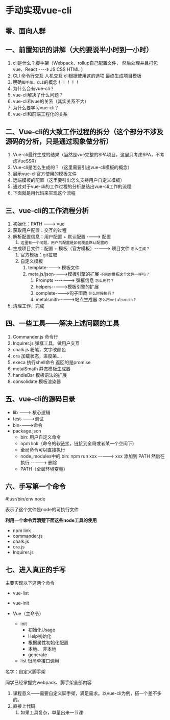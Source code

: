 # 手动实现vue-cli

## 零、面向人群



## 一、前置知识的讲解（大约要说半小时到一小时）

1. cli是什么？脚手架（Webpack、rollup自己配置文件， 然后处理并且打包   vue、React ----》 JS CSS HTML  ）
1. CLI   命令行交互   人机交互   cli根据使用这的选项  最终生成项目模板
1. 明确`脚手架、CLI`的概念！！！！！
2. 为什么会有vue-cli？
3. vue-cli解决了什么问题？
4. vue-cli和vue的关系（其实关系不大）
5. 为什么要学习vue-cli？
6. vue-cli和前端工程化的关系



## 二、Vue-cli的大致工作过程的拆分（这个部分不涉及源码的分析，只是通过现象做分析）

1. Vue-cli最终生成的结果（当然是vue完整的SPA项目，这里只考虑SPA，不考虑VueSSR）
2. Vue-cli是怎么生成的？（这里需要引出vue-cli模板的概念）
3. 展示vue-cli官方使用的模板文件
4. 远端模板的配置（这里要引出怎么支持用户自定义模板）
5. 通过对于vue-cli的工作过程的分析总结出vue-cli工作的流程
6. 下面就是用代码来实现这个流程



## 三、vue-cli的工作流程分析

1. 初始化：PATH ---> vue
2. 获取用户配置：交互的过程
3. 解析配置信息：用户配置 + 默认配置 ----> 配置
   1. `这里有一个问题，用户的配置是如何覆盖默认配置的`
4. 生成项目文件：配置 + 模板（官方模板）-----> 项目文件   `怎么生成？`
   1. 官方模板：git拉取
   2. 自定义模板
      1. template----> 模板文件
      2. meta.js/json---->模板引擎的扩展  `不同的模板这个文件一样吗？`
         1. Prompts -------> 弹框信息  `怎么用的？`
         2. helpers----->模板引擎的扩展
         3. complete---->钩子函数  `什么时候执行？`
         4. metalsmith----->站点生成器  `怎么用metalsmith？`
5. 清理工作，完成



## 四、一些工具——解决上述问题的工具

1. Commander.js  命令行
2. Inquirer.js 弹框工具，做用户交互
3. chalk.js  粉笔，文字改颜色
4. ora  加载状态，进度条....
5. execa   执行shell命令   返回的是promise
6. metalSmath 静态模板生成器
7. handleBar  模板语法的扩展
8. consolidate 模板渲染器



## 五、vue-cli的源码目录

+ lib ---> 核心逻辑
+ test---->测试
+ bin---->命令
+ package.json
  + bin: 用户自定义命令
  + npm link（命令的软链接，链接到全局或者某一个空间下）
  + 全局命令可以直接执行
  + node_modules中的.bin: npm run xxx -----> xxx 添加到 PATH  然后在执行  -----> 删除
  + PATH（全局环境变量）



## 六、手写第一个命令

\#!usr/bin/env node

表示了这个文件是node的可执行文件



**利用一个命令弄清楚下面这些node工具的使用**

+ npm link
+ commander.js
+ chalk.js
+ ora.js
+ Inquirer.js



## 七、进入真正的手写

主要实现以下这两个命令

+ vue-list
+ vue-init



+ Vue（主命令）
  + init
    + 初始化Usage
    + Help初始化
    + 根据属性初始化配置
    + 本地、 非本地
    + generate
  + list  很简单接口调用





名字：自定义脚手架

同学已经掌握完webpack、脚手架全部内容

1. 课程意义——需要自定义脚手架，满足需求。以vue-cli为例，搭一个差不多的。
2. 直接上代码
   1. 如果工具复杂，单量出来一节课





































